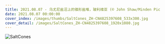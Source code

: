 ```yaml
---
title: 2021.08.07 - 乌尤尼盐沼上的锥形盐堆，玻利维亚 (© John Shaw/Minden Pictures)
date: 2021.08.07 00:00:00
cover_index: /images/thumbs/SaltCones_ZH-CN4825397608_533x300.jpg
cover_detail: /images/SaltCones_ZH-CN4825397608_1920x1080.jpg
---
```


![SaltCones](/images/SaltCones_ZH-CN4825397608_1920x1080.jpg)
